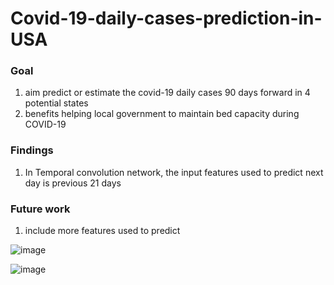 # Covid-19-daily-cases-prediction-in-USA

### Goal 
1. aim predict or estimate the covid-19 daily cases 90 days forward in 4 potential states
2. benefits helping  local government to maintain bed capacity during COVID-19 

### Findings

1. In Temporal convolution network, the input features used  to predict next day is previous 21 days  

### Future work 

1. include more features used to predict 

![image](https://user-images.githubusercontent.com/31414731/167449302-7f7f3efc-f914-4a94-9937-8e66df9beb90.png)


![image](https://user-images.githubusercontent.com/31414731/167543407-163a3086-ae95-4746-a5b7-7008b144317e.png)


